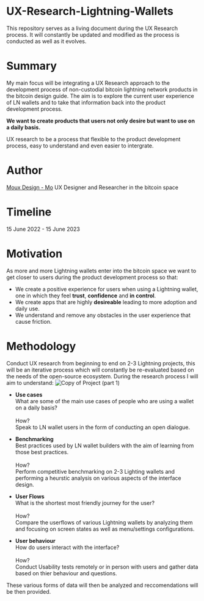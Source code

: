 # UX-Research-Lightning-Wallets
This repository serves as a living document during the UX Research process. It will constantly be updated and modified as the process is conducted as well as it evolves. 
# Summary
 My main focus will be integrating a UX Research approach to the development process of non-custodial bitcoin lightning network products in the bitcoin design guide.  The aim is to explore the current user experience of LN wallets and to take that information back into the product development process.
 
 **__We want to create products that users not only desire but want to use on a daily basis.__**
 
UX research to be a process that flexible to the product development process, easy to understand and even easier to intergrate. 
# Author
[Moux Design - Mo](https://github.com/mouxdesign)
UX Designer and Researcher in the bitcoin space
# Timeline
15 June 2022 - 15 June 2023
# Motivation
As more and more Lightning wallets enter into the bitcoin space we want to get closer to users during the product development process so that:
* We create a positive experience for users when using a Lightning wallet, one in which they feel **trust**, **confidence** and **in control**.
* We create apps that are highly **desireable** leading to more adoption and daily use.
* We understand and remove any obstacles in the user experience that cause friction.
# Methodology

Conduct UX research from beginning to end on 2-3 Lightning projects, this will be an iterative process which will constantly be re-evaluated based on the needs of the open-source ecosystem.
During the research process I will aim to understand:
![Copy of Project (part 1)](https://user-images.githubusercontent.com/90313394/173817607-4b82346b-4c4d-44e7-9f15-0969da325dbd.jpg)
* **Use cases**<br/> What are some of the main use cases of people who are using a wallet on a daily basis? <br/><br/>
How?<br/> 
Speak to LN wallet users in the form of conducting an open dialogue.

* **Benchmarking**<br/> Best practices used by LN wallet builders with the aim of learning from those best practices.<br/><br/>
How? <br/>
Perform competitive benchmarking on 2-3 Lighting wallets and performing a heurstic analysis on various aspects of the interface design.

* **User Flows** <br/> What is the shortest most friendly journey for the user?<br/><br/>
How?<br/>
Compare the userflows of various Lightning wallets by analyzing them and focusing on screen states as well as menu/settings configurations. 

* **User behaviour** <br/> How do users interact with the interface?<br/><br/>
How?<br/>
Conduct Usability tests remotely or in person with users and gather data based on thier behaviour and questions.

These various forms of data will then be analyzed and reccomendations will be then provided. 
